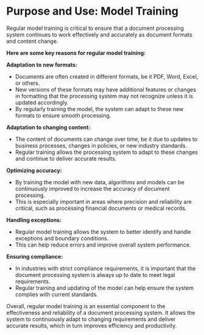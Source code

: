 # Purpose and Use: Model Training

Regular model training is critical to ensure that a document processing system continues to work effectively and accurately as document formats and content change.&#x20;

**Here are some key reasons for regular model training:**&#x20;



**Adaptation to new formats:**&#x20;

* Documents are often created in different formats, be it PDF, Word, Excel, or others.&#x20;
* New versions of these formats may have additional features or changes in formatting that the processing system may not recognize unless it is updated accordingly.
* By regularly training the model, the system can adapt to these new formats to ensure smooth processing.

**Adaptation to changing content:**&#x20;

* The content of documents can change over time, be it due to updates to business processes, changes in policies, or new industry standards.&#x20;
* Regular training allows the processing system to adapt to these changes and continue to deliver accurate results.

**Optimizing accuracy:**

* By training the model with new data, algorithms and models can be continuously improved to increase the accuracy of document processing.
* This is especially important in areas where precision and reliability are critical, such as processing financial documents or medical records.&#x20;

**Handling exceptions:**&#x20;

* Regular model training allows the system to better identify and handle exceptions and boundary conditions.&#x20;
* This can help reduce errors and improve overall system performance.&#x20;

**Ensuring compliance:**  &#x20;

* In industries with strict compliance requirements, it is important that the document processing system is always up to date to meet legal requirements.
* Regular training and updating of the model can help ensure the system complies with current standards.

Overall, regular model training is an essential component to the effectiveness and reliability of a document processing system. It allows the system to continuously adapt to changing requirements and deliver accurate results, which in turn improves efficiency and productivity.


